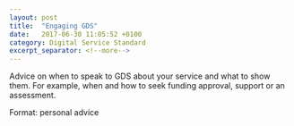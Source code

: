 ```yaml
---
layout: post
title:  "Engaging GDS"
date:   2017-06-30 11:05:52 +0100
category: Digital Service Standard
excerpt_separator: <!--more-->
---
```


Advice on when to speak to GDS about your service and what to show them. For example, when and how to seek funding approval, support or an assessment.

Format: personal advice 
